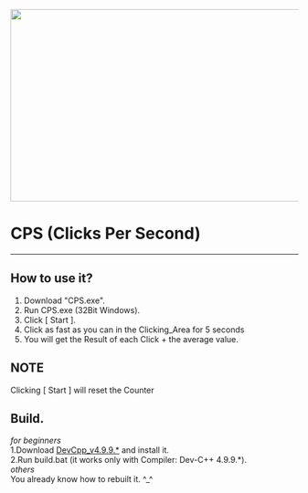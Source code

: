 <p align="center">
<img align="center" width="669" height="337" src="https://github.com/AM71113363/logo.png">
</p>

# CPS (Clicks Per Second)
-----

## How to use it?<br>
1. Download "CPS.exe".<br>
2. Run CPS.exe (32Bit Windows).<br>
3. Click [ Start ].<br>
4. Click as fast as you can in the Clicking_Area for 5 seconds<br>
5. You will get the Result of each Click + the average value.<br>

## NOTE
Clicking [ Start ] will reset the Counter<br>


## Build.
_for beginners_ <br>
1.Download [DevCpp_v4.9.9.*](http://www.bloodshed.net/) and install it.<br>
2.Run build.bat (it works only with Compiler:  Dev-C++ 4.9.9.*).<br>
_others_ <br>
You already know how to rebuilt it. ^_^<br>
<br>

